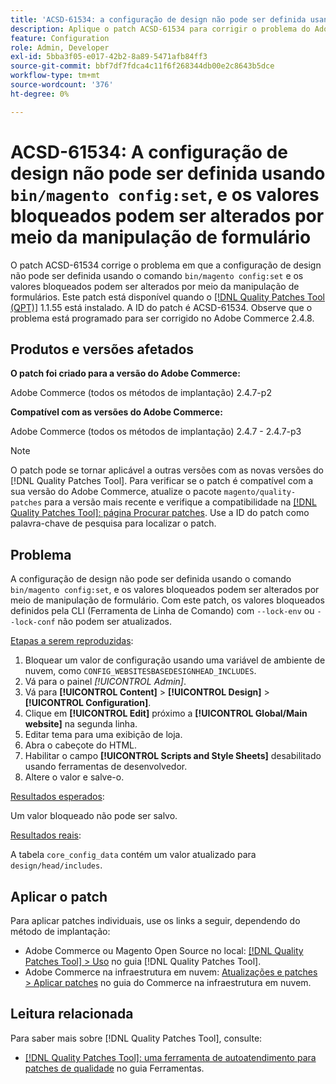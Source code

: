 ```yaml
---
title: 'ACSD-61534: a configuração de design não pode ser definida usando bin/magento config:set, e os valores bloqueados podem ser alterados por meio da manipulação de formulários'
description: Aplique o patch ACSD-61534 para corrigir o problema do Adobe Commerce, em que a configuração de design não pode ser definida usando o comando "bin/magento config:set", e os valores bloqueados podem ser alterados por meio da manipulação de formulários.
feature: Configuration
role: Admin, Developer
exl-id: 5bba3f05-e017-42b2-8a89-5471afb84ff3
source-git-commit: bbf7df7fdca4c11f6f268344db00e2c8643b5dce
workflow-type: tm+mt
source-wordcount: '376'
ht-degree: 0%

---
```


# ACSD-61534: A configuração de design não pode ser definida usando `bin/magento config:set`, e os valores bloqueados podem ser alterados por meio da manipulação de formulário

O patch ACSD-61534 corrige o problema em que a configuração de design não pode ser definida usando o comando `bin/magento config:set` e os valores bloqueados podem ser alterados por meio da manipulação de formulários. Este patch está disponível quando o [[!DNL Quality Patches Tool (QPT)]](/help/tools/quality-patches-tool/quality-patches-tool-to-self-serve-quality-patches.md) 1.1.55 está instalado. A ID do patch é ACSD-61534. Observe que o problema está programado para ser corrigido no Adobe Commerce 2.4.8.

## Produtos e versões afetados

**O patch foi criado para a versão do Adobe Commerce:**

Adobe Commerce (todos os métodos de implantação) 2.4.7-p2

**Compatível com as versões do Adobe Commerce:**

Adobe Commerce (todos os métodos de implantação) 2.4.7 - 2.4.7-p3

>[!NOTE]
>
>O patch pode se tornar aplicável a outras versões com as novas versões do [!DNL Quality Patches Tool]. Para verificar se o patch é compatível com a sua versão do Adobe Commerce, atualize o pacote `magento/quality-patches` para a versão mais recente e verifique a compatibilidade na [[!DNL Quality Patches Tool]: página Procurar patches](https://experienceleague.adobe.com/tools/commerce-quality-patches/index.html?lang=pt-BR). Use a ID do patch como palavra-chave de pesquisa para localizar o patch.

## Problema

A configuração de design não pode ser definida usando o comando `bin/magento config:set`, e os valores bloqueados podem ser alterados por meio de manipulação de formulário. Com este patch, os valores bloqueados definidos pela CLI (Ferramenta de Linha de Comando) com `--lock-env` ou `--lock-conf` não podem ser atualizados.

<u>Etapas a serem reproduzidas</u>:

1. Bloquear um valor de configuração usando uma variável de ambiente de nuvem, como `CONFIG_WEBSITESBASEDESIGNHEAD_INCLUDES`.
1. Vá para o painel *[!UICONTROL Admin]*.
1. Vá para **[!UICONTROL Content]** > **[!UICONTROL Design]** > **[!UICONTROL Configuration]**.
1. Clique em **[!UICONTROL Edit]** próximo a **[!UICONTROL Global/Main website]** na segunda linha.
1. Editar tema para uma exibição de loja.
1. Abra o cabeçote do HTML.
1. Habilitar o campo **[!UICONTROL Scripts and Style Sheets]** desabilitado usando ferramentas de desenvolvedor.
1. Altere o valor e salve-o.

<u>Resultados esperados</u>:

Um valor bloqueado não pode ser salvo.

<u>Resultados reais</u>:

A tabela `core_config_data` contém um valor atualizado para `design/head/includes`.

## Aplicar o patch

Para aplicar patches individuais, use os links a seguir, dependendo do método de implantação:

* Adobe Commerce ou Magento Open Source no local: [[!DNL Quality Patches Tool] > Uso](/help/tools/quality-patches-tool/usage.md) no guia [!DNL Quality Patches Tool].
* Adobe Commerce na infraestrutura em nuvem: [Atualizações e patches > Aplicar patches](https://experienceleague.adobe.com/docs/commerce-cloud-service/user-guide/develop/upgrade/apply-patches.html?lang=pt-BR) no guia do Commerce na infraestrutura em nuvem.

## Leitura relacionada

Para saber mais sobre [!DNL Quality Patches Tool], consulte:

* [[!DNL Quality Patches Tool]: uma ferramenta de autoatendimento para patches de qualidade](/help/tools/quality-patches-tool/quality-patches-tool-to-self-serve-quality-patches.md) no guia Ferramentas.
